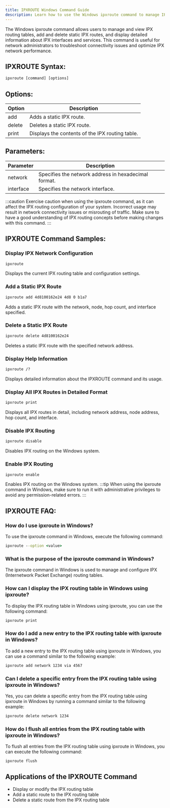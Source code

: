 ```yaml
---
title: IPXROUTE Windows Command Guide
description: Learn how to use the Windows ipxroute command to manage IPX network routes efficiently.
---
```


The Windows ipxroute command allows users to manage and view IPX routing tables, add and delete static IPX routes, and display detailed information about IPX interfaces and services. This command is useful for network administrators to troubleshoot connectivity issues and optimize IPX network performance.

## IPXROUTE Syntax:
```cmd
ipxroute [command] [options]
```
## Options:
| Option | Description                        |
|--------|------------------------------------|
| add    | Adds a static IPX route.           |
| delete | Deletes a static IPX route.        |
| print  | Displays the contents of the IPX routing table. |

## Parameters:
| Parameter | Description                                          |
|-----------|------------------------------------------------------|
| network   | Specifies the network address in hexadecimal format. |
| interface | Specifies the network interface.                     |

:::caution
Exercise caution when using the ipxroute command, as it can affect the IPX routing configuration of your system. Incorrect usage may result in network connectivity issues or misrouting of traffic. Make sure to have a good understanding of IPX routing concepts before making changes with this command.
:::
## IPXROUTE Command Samples:
### Display IPX Network Configuration
```cmd
ipxroute
```
Displays the current IPX routing table and configuration settings.

### Add a Static IPX Route
```cmd
ipxroute add 4d8100162e24 4d8 0 b1a7
```
Adds a static IPX route with the network, node, hop count, and interface specified.

### Delete a Static IPX Route
```cmd
ipxroute delete 4d8100162e24
```
Deletes a static IPX route with the specified network address.

### Display Help Information
```cmd
ipxroute /?
```
Displays detailed information about the IPXROUTE command and its usage.

### Display All IPX Routes in Detailed Format
```cmd
ipxroute print
```
Displays all IPX routes in detail, including network address, node address, hop count, and interface.

### Disable IPX Routing
```cmd
ipxroute disable
```
Disables IPX routing on the Windows system.

### Enable IPX Routing
```cmd
ipxroute enable
```
Enables IPX routing on the Windows system.
:::tip
When using the ipxroute command in Windows, make sure to run it with administrative privileges to avoid any permission-related errors.
:::

## IPXROUTE FAQ:
### How do I use ipxroute in Windows?
To use the ipxroute command in Windows, execute the following command:
```cmd
ipxroute --option <value>
```

### What is the purpose of the ipxroute command in Windows?
The ipxroute command in Windows is used to manage and configure IPX (Internetwork Packet Exchange) routing tables.

### How can I display the IPX routing table in Windows using ipxroute?
To display the IPX routing table in Windows using ipxroute, you can use the following command:
```cmd
ipxroute print
```

### How do I add a new entry to the IPX routing table with ipxroute in Windows?
To add a new entry to the IPX routing table using ipxroute in Windows, you can use a command similar to the following example:
```cmd
ipxroute add network 1234 via 4567
```

### Can I delete a specific entry from the IPX routing table using ipxroute in Windows?
Yes, you can delete a specific entry from the IPX routing table using ipxroute in Windows by running a command similar to the following example:
```cmd
ipxroute delete network 1234
```

### How do I flush all entries from the IPX routing table with ipxroute in Windows?
To flush all entries from the IPX routing table using ipxroute in Windows, you can execute the following command:
```cmd
ipxroute flush
```
## Applications of the IPXROUTE Command

- Display or modify the IPX routing table
- Add a static route to the IPX routing table
- Delete a static route from the IPX routing table